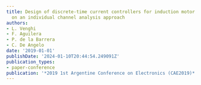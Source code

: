 ```yaml
---
title: Design of discrete-time current controllers for induction motor drives based
  on an individual channel analysis approach
authors:
- L. Venghi
- F. Aguilera
- P. de la Barrera
- C. De Angelo
date: '2019-01-01'
publishDate: '2024-01-10T20:44:54.249091Z'
publication_types:
- paper-conference
publication: '*2019 1st Argentine Conference on Electronics (CAE2019)*'
---
```

